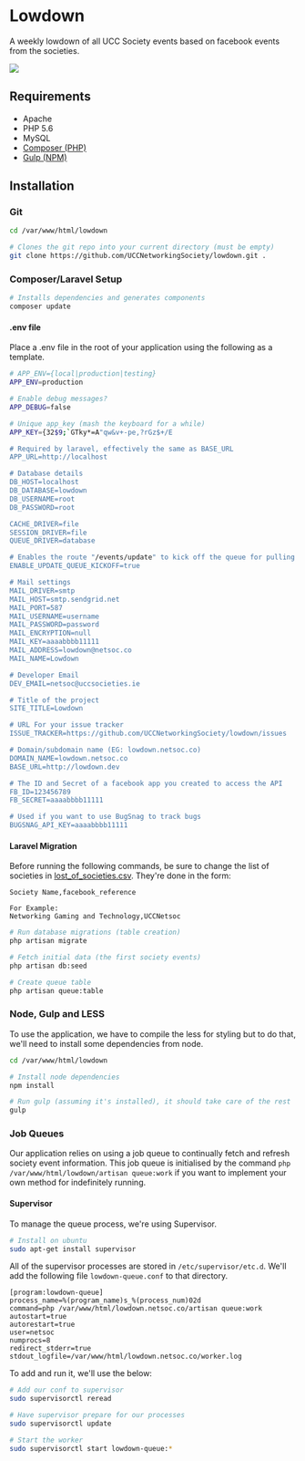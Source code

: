 Lowdown
===
A weekly lowdown of all UCC Society events based on facebook events from the societies.

[![](http://images.netsoc.co/lowdown-logo.jpg)](http://lowdown.netsoc.co)

## Requirements
* Apache
* PHP 5.6
* MySQL
* [Composer (PHP)](https://getcomposer.org/doc/00-intro.md#globally)
* [Gulp (NPM)](https://www.npmjs.com/package/gulp-install)

## Installation
### Git
```bash
cd /var/www/html/lowdown

# Clones the git repo into your current directory (must be empty)
git clone https://github.com/UCCNetworkingSociety/lowdown.git .
```

### Composer/Laravel Setup

```bash
# Installs dependencies and generates components
composer update
```

#### .env file
Place a .env file in the root of your application using the following as a template.

```bash
# APP_ENV={local|production|testing}
APP_ENV=production

# Enable debug messages?
APP_DEBUG=false

# Unique app_key (mash the keyboard for a while)
APP_KEY={32$9;`GTky*=A"qw&v+-pe,?rGz$+/E

# Required by laravel, effectively the same as BASE_URL
APP_URL=http://localhost

# Database details
DB_HOST=localhost
DB_DATABASE=lowdown
DB_USERNAME=root
DB_PASSWORD=root

CACHE_DRIVER=file
SESSION_DRIVER=file
QUEUE_DRIVER=database

# Enables the route "/events/update" to kick off the queue for pulling in events
ENABLE_UPDATE_QUEUE_KICKOFF=true

# Mail settings
MAIL_DRIVER=smtp
MAIL_HOST=smtp.sendgrid.net
MAIL_PORT=587
MAIL_USERNAME=username
MAIL_PASSWORD=password
MAIL_ENCRYPTION=null
MAIL_KEY=aaaabbbb11111
MAIL_ADDRESS=lowdown@netsoc.co
MAIL_NAME=Lowdown

# Developer Email
DEV_EMAIL=netsoc@uccsocieties.ie

# Title of the project
SITE_TITLE=Lowdown

# URL For your issue tracker
ISSUE_TRACKER=https://github.com/UCCNetworkingSociety/lowdown/issues

# Domain/subdomain name (EG: lowdown.netsoc.co)
DOMAIN_NAME=lowdown.netsoc.co
BASE_URL=http://lowdown.dev

# The ID and Secret of a facebook app you created to access the API
FB_ID=123456789
FB_SECRET=aaaabbbb11111

# Used if you want to use BugSnag to track bugs
BUGSNAG_API_KEY=aaaabbbb11111
```

#### Laravel Migration

Before running the following commands, be sure to change the list of societies in [lost_of_societies.csv](https://github.com/UCCNetworkingSociety/lowdown/blob/master/list_of_societies.csv). They're done in the form:

```
Society Name,facebook_reference

For Example:
Networking Gaming and Technology,UCCNetsoc
```

```bash
# Run database migrations (table creation)
php artisan migrate

# Fetch initial data (the first society events)
php artisan db:seed

# Create queue table
php artisan queue:table
```

### Node, Gulp and LESS
To use the application, we have to compile the less for styling but to do that, we'll need to install some dependencies from node.

```bash
cd /var/www/html/lowdown

# Install node dependencies
npm install

# Run gulp (assuming it's installed), it should take care of the rest
gulp
```

### Job Queues
Our application relies on using a job queue to continually fetch and refresh society event information. This job queue is initialised by the command `php /var/www/html/lowdown/artisan queue:work` if you want to implement your own method for indefinitely running.

#### Supervisor
To manage the queue process, we're using Supervisor. 

```bash
# Install on ubuntu
sudo apt-get install supervisor
```

All of the supervisor processes are stored in `/etc/supervisor/etc.d`. We'll add the following file `lowdown-queue.conf` to that directory.

```
[program:lowdown-queue]
process_name=%(program_name)s_%(process_num)02d
command=php /var/www/html/lowdown.netsoc.co/artisan queue:work
autostart=true
autorestart=true
user=netsoc
numprocs=8
redirect_stderr=true
stdout_logfile=/var/www/html/lowdown.netsoc.co/worker.log
```

To add and run it, we'll use the below:

```bash
# Add our conf to supervisor
sudo supervisorctl reread

# Have supervisor prepare for our processes
sudo supervisorctl update

# Start the worker
sudo supervisorctl start lowdown-queue:*
```